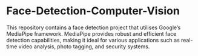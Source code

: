 # Face-Detection-Computer-Vision
This repository contains a face detection project that utilises Google’s MediaPipe framework. MediaPipe provides robust and efficient face detection capabilities, making it ideal for various applications such as real-time video analysis, photo tagging, and security systems.
